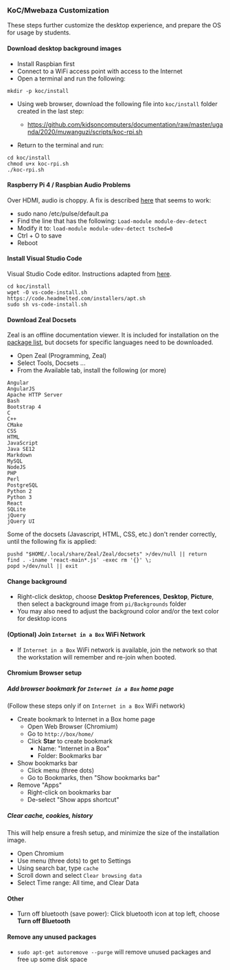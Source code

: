 ### KoC/Mwebaza Customization
These steps further customize the desktop experience, and prepare the OS for usage by students.

#### Download desktop background images

- Install Raspbian first
- Connect to a WiFi access point with access to the Internet
- Open a terminal and run the following:

```
mkdir -p koc/install
```

- Using web browser, download the following file into `koc/install` folder created in the last step:

  - https://github.com/kidsoncomputers/documentation/raw/master/uganda/2020/muwanguzi/scripts/koc-rpi.sh

- Return to the terminal and run:

```
cd koc/install
chmod u+x koc-rpi.sh
./koc-rpi.sh
```

#### Raspberry Pi 4 / Raspbian Audio Problems

Over HDMI, audio is choppy. A fix is described [here](https://steamcommunity.com/app/353380/discussions/6/1642042464753800526/) that seems to work:

- sudo nano /etc/pulse/default.pa
- Find the line that has the following: `Load-module module-dev-detect`
- Modify it to: `load-module module-udev-detect tsched=0`
- Ctrl + O to save
- Reboot

#### Install Visual Studio Code

Visual Studio Code editor. Instructions adapted from [here](https://code.headmelted.com/#platforms).

```
cd koc/install
wget -O vs-code-install.sh https://code.headmelted.com/installers/apt.sh
sudo sh vs-code-install.sh
```

#### Download Zeal Docsets
Zeal is an offline documentation viewer. It is included for installation on the [package list](packages.txt), but docsets for specific languages need to be downloaded.

* Open Zeal (Programming, Zeal)
* Select Tools, Docsets ...
* From the Available tab, install the following (or more)
```
Angular
AngularJS
Apache HTTP Server
Bash
Bootstrap 4
C
C++
CMake
CSS
HTML
JavaScript
Java SE12
Markdown
MySQL
NodeJS
PHP
Perl
PostgreSQL
Python 2
Python 3
React
SQLite
jQuery
jQuery UI
```

Some of the docsets (Javascript, HTML, CSS, etc.) don't render correctly, until the following fix is applied:

```
pushd "$HOME/.local/share/Zeal/Zeal/docsets" >/dev/null || return
find . -iname 'react-main*.js' -exec rm '{}' \;
popd >/dev/null || exit
```


#### Change background

- Right-click desktop, choose **Desktop Preferences**, **Desktop**, **Picture**, then select a background image from `pi/Backgrounds` folder
- You may also need to adjust the background color and/or the text color for desktop icons

#### (Optional) Join `Internet in a Box` WiFi Network

- If `Internet in a Box` WiFi network is available, join the network so that the workstation will remember and re-join when booted.

#### Chromium Browser setup

##### Add browser bookmark for `Internet in a Box` home page

(Follow these steps only if on `Internet in a Box` WiFi network)

- Create bookmark to Internet in a Box home page
  - Open Web Browser (Chromium)
  - Go to `http://box/home/`
  - Click **Star** to create bookmark
    - Name: "Internet in a Box"
    - Folder: Bookmarks bar
- Show bookmarks bar
  - Click menu (three dots)
  - Go to Bookmarks, then "Show bookmarks bar"
- Remove "Apps"
  - Right-click on bookmarks bar
  - De-select "Show apps shortcut"

##### Clear cache, cookies, history
This will help ensure a fresh setup, and minimize the size of the installation image.

- Open Chromium
- Use menu (three dots) to get to Settings
- Using search bar, type `cache`
- Scroll down and select `Clear browsing data`
- Select Time range: All time, and Clear Data

#### Other

- Turn off bluetooth (save power): Click bluetooth icon at top left, choose **Turn off Bluetooth**

#### Remove any unused packages
- `sudo apt-get autoremove --purge` will remove unused packages and free up some disk space


